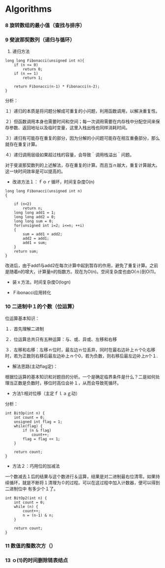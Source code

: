# Algorithms

### 8 旋转数组的最小值（查找与排序）

### 9 斐波那契数列（递归与循环）

1. 递归方法
```
long long Fibonacci(unsigned int n){
    if (n <= 0)
        return 0;
    if (n == 1)
        return 1;
    
    return Fibonacci(n-1) * Fibonacci(n-2);
}
```
分析：　

１）递归的本质是将问题分解成可重复的小问题，利用函数调用，以解决重复性。

２）但函数调用本身也需要时间和空间；每一次调用需要在内存栈中分配空间来保存参数、返回地址以及临时变量，这里入栈出栈也同样消耗时间。

３）递归有可能存在重复的部分，因为分解的小问题可能存在相互重叠部分，那么就存在重复计算。

４）递归调用层级如果超过栈的容量，会导致｀调用栈溢出｀问题。

对于斐波那契数列的上述解法，存在重复的计算。而且当ｎ越大，重复计算越大。这一块时间效率是可以提高的。


* 改进方法１：ｆｏｒ循环，时间复杂度O(n)
```
long long Fibonacci(unsigned int n)
{
    
    if (n<2)
        return n;
    long long add1 = 1;
    long long add2 = 0;
    long long sum = 0;
    for(unsigned int i=2; i<=n; ++i)
    {
        sum = add1 + add2;
        add2 = add1;
        add1 = sum;
    }
    return sum;
}
```
改进后，由于add1与add2在每次计算中起到暂存的作用，避免了重复计算。之前是随着n的增大，计算量n的指数方。现在为O(n)。空间复杂度也由O(ｎ)到O(1)。

* 装ｘ方法，时间复杂度O(logn)


* Ｆibonacci应用转化


### 10 二进制中１的个数（位运算）

位运算基本知识：

１．首先理解二进制

２．位运算总共只有五种运算：与、或、异或、左移和右移

３．左移和右移：左移ｎ位时，最左边ｎ位丢弃，同时在最右边补上ｎ个0;右移时，若为正数则右移后最左边补上ｎ个0，若为负数，则右移后最左边补上n个１.

* 解法思路(主动flag定)：

根据位运算的基本知识和对题目的分析。一个是确定临界条件是什么？二是如何处理当正数是负数时，移位时高位会补１，从而会导致死循环。

* 方法1:相对位移（主定ｆｌａｇ动）

分析：

```
int BitOp(int n) {
    int count = 0;
    unsigned int flag = 1;
    while(flag) {
        if (n & flag)   
            count++;
        flag = flag << 1;
    }
    
    return count;
}
```

* 方法２：巧用位的加减法

一个数减去１后的结果与这个数进行＆运算，结果是对二进制最右位清零。如果持续循环，就是不断将１清理为０的过程。可以在这过程中加入计数器，便可以得到二进制位中
有多少个１了。

```
int BitOp2(int n) {
    int count = 0;
    while (n) {
        count++;
        n = (n-1) & n;        
    }
    
    return count;
}

```

### 11 数值的整数次方（）
### 13 ｏ(1)的时间删除链表结点
